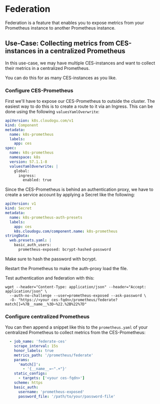 # Federation

Federation is a feature that enables you to expose metrics from your Prometheus instance to another Prometheus instance.

## Use-Case: Collecting metrics from CES-instances in a centralized Prometheus

In this use-case, we may have multiple CES-instances and want to collect their metrics in a centralized Prometheus.

You can do this for as many CES-instances as you like.

### Configure CES-Prometheus

First we'll have to expose our CES-Prometheus to outside the cluster.
The easiest way to do this is to create a route to it via an Ingress.
This can be done using the following `valuesYamlOverwrite`:
```yaml
apiVersion: k8s.cloudogu.com/v1
kind: Component
metadata:
  name: k8s-prometheus
  labels:
    app: ces
spec:
  name: k8s-prometheus
  namespace: k8s
  version: 57.1.1-8
  valuesYamlOverwrite: |
    global:
      ingress:
        enabled: true
```

Since the CES-Prometheus is behind an authentication proxy, we have to create a service account by applying a Secret like the following:
```yaml
apiVersion: v1
kind: Secret
metadata:
  name: k8s-prometheus-auth-presets
  labels:
    app: ces
    k8s.cloudogu.com/component.name: k8s-prometheus
stringData:
  web.presets.yaml: |
    basic_auth_users:
      prometheus-exposed: bcrypt-hashed-password
```

Make sure to hash the password with bcrypt.

Restart the Prometheus to make the auth-proxy load the file.

Test authentication and federation with this:
```shell
wget --header="Content-Type: application/json" --header="Accept: application/json" \
  --auth-no-challenge --user=prometheus-exposed --ask-password \
  -O- "https://<your ces-fqdn>/prometheus/federate?match[]=%7B__name__%3D~%22.%2B%22%7D"
```

### Configure centralized Prometheus

You can then append a snippet like this to the `prometheus.yaml` of your centralized Prometheus to collect metrics from the CES-Prometheus:
```yaml
  - job_name: 'federate-ces'
    scrape_interval: 15s
    honor_labels: true
    metrics_path: '/prometheus/federate'
    params:
      'match[]':
        - '{__name__=~".+"}'
    static_configs:
      - targets: ['<your ces-fqdn>']
    scheme: https
    basic_auth:
      username: 'prometheus-exposed'
      password_file: '/path/to/your/password-file'
```